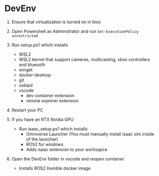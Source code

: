 # DevEnv
1) Ensure that virtualization is turned on in bios
2) Open Powershell as Administrator and run
```Set-ExecutionPolicy unrestricted```
3) Run setup.ps1 which installs
   - WSL2
   - WSL2 kernel that support cameras, multicasting, xbox controllers and blueooth
   - winget
   - docker-desktop
   - git
   - usbipd
   - vscode
     - dev container extension
     - remote explorer extension
4) Restart your PC
   
5) If you have an RTX Nvidia GPU
   - Run isaac_setup.ps1 which installs
      - Omniverse Launcher (You must manually install isaac sim inside of the launcher)
      - ROS2 for windows
      - Adds isaac extension to your worksapce     
   
7) Open the DevEnv folder in vscode and reopen container
   - Installs ROS2 Humble docker image
  

